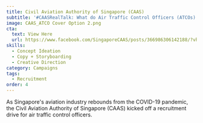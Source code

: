 ```yaml
---
title: Civil Aviation Authority of Singapore (CAAS)
subtitle: '#CAASRealTalk: What do Air Traffic Control Officers (ATCOs) really do?'
image: CAAS_ATCO Cover Option 2.png
cta:
  text: View Here
  url: https://www.facebook.com/SingaporeCAAS/posts/366986306142188/?vh=e&extid=MSG-UNK-UNK-UNK-COM_GK0T-GK1C
skills:
  - Concept Ideation
  - Copy + Storyboarding
  - Creative Direction
category: Campaigns
tags:
  - Recruitment
order: 4
---
```


As Singapore's aviation industry rebounds from the COVID-19 pandemic, the Civil Aviation Authority of Singapore (CAAS) kicked off a recruitment drive for air traffic control officers.
